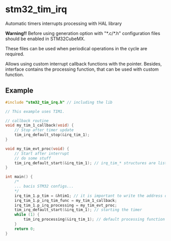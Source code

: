 # stm32_tim_irq
Automatic timers interrupts processing with HAL library

**Warning!!** Before using generation option with "\*.c/\*.h" configuration files should be enabled in STM32CubeMX.

These files can be used when periodical operations in the cycle are required. 

Allows using custom interrupt callback functions with the pointer. Besides, interface contains the processing function,
that can be used with custom function.

Example
----------------------------
```c
#include "stm32_tim_irq.h" // including the lib

// This example uses TIM1.

// callback routine
void my_tim_1_callback(void) {
    // Stop after timer update
    tim_irq_default_stop(&irq_tim_1);
}

void my_tim_evt_proc(void) {
    // Start after interrupt
    // do some stuff
    tim_irq_default_start(&irq_tim_1); // irq_tim_* structures are listed in the header file
}

int main() {
    /*
    ... bacis STM32 configs...
    */
    irq_tim_1.p_tim = &htim1; // it is important to write the address of the timer's structure
    irq_tim_1.p_irq_tim_func = my_tim_1_callback;
    irq_tim_1.p_irq_processing = my_tim_evt_proc;
    tim_irq_default_start(&irq_tim_1); // starting the timer
    while (1) {
        tim_irq_processing(&irq_tim_1); // default processing function
    }
    return 0;
}
```
